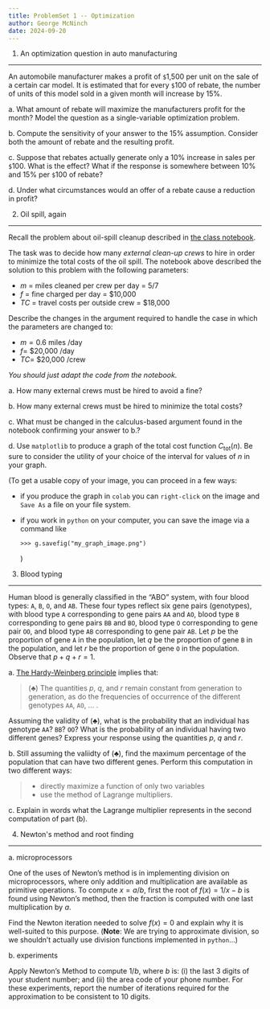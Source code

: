 ```yaml
---
title: ProblemSet 1 -- Optimization
author: George McNinch
date: 2024-09-20 
---
```


1. An optimization question in auto manufacturing
------------------------

An automobile manufacturer makes a profit of `$`1,500 per unit on the
sale of a certain car model. It is estimated that for every `$`100 of
rebate, the number of units of this model sold in a given month will
increase by 15%.

a. What amount of rebate will maximize the manufacturers profit for
   the month? Model the question as a single-variable optimization
   problem.

b. Compute the sensitivity of your answer to the 15%
   assumption. Consider both the amount of rebate and the resulting
   profit.

c. Suppose that rebates actually generate only a 10% increase in sales
   per `$`100. What is the effect? What if the response is somewhere
   between 10% and 15% per `$`100 of rebate?

d. Under what circumstances would an offer of a rebate cause a
   reduction in profit?
   

2. Oil spill, again
-------------

Recall the problem about oil-spill cleanup described in [the class
notebook](https://colab.research.google.com/github/gmcninch-tufts/2024-Sp-Math087/blob/main/course-notebooks/week01-01--optimization.ipynb).

The task was to decide how many *external clean-up crews* to hire in
order to minimize the total costs of the oil spill. The notebook above
described the solution to this problem with the following parameters:

* $m$ = miles cleaned per crew per day = $5/7$
* $f$ = fine charged per day = \$10,000
* $TC$ = travel costs per outside crew = \$18,000

Describe the changes in the argument required to handle the case in which
the parameters are changed to:

* $m = 0.6$ miles /day
* $f =$ \$20,000 /day
* $TC=$ \$20,000 /crew

*You should just adapt the code from the notebook.*

a. How many external crews must be hired to avoid a fine?

b. How many external crews must be hired to minimize the total costs?

c. What must be changed in the calculus-based argument found in the
   notebook confirming your answer to b.?

d. Use ``matplotlib`` to produce a graph of the total cost function
   $C_{\operatorname{tot}}(n)$.  Be sure to consider the utility of
   your choice of the interval for values of $n$ in your graph.
   
   (To get a usable copy of your image, you can proceed in a few ways:
   
   - if you produce the graph in ``colab`` you can ``right-click`` on
     the image and ``Save As`` a file on your file system.
	 
   - if you work in ``python`` on your computer, you can save the
     image via a command like
	 
	 ```
	 >>> g.savefig("my_graph_image.png")
	 ```
	 )
	 
3. Blood typing
--------------

Human blood is generally classified in the “ABO” system, with four
blood types: `A`, `B`, `O`, and `AB`. These four types reflect six
gene pairs (genotypes), with blood type `A` corresponding to gene
pairs `AA` and `AO`, blood type `B` corresponding to gene pairs `BB`
and `BO`, blood type `O` corresponding to gene pair `OO`, and blood
type `AB` corresponding to gene pair `AB`. Let $p$ be the proportion
of gene `A` in the population, let $q$ be the proportion of gene `B`
in the population, and let $r$ be the proportion of gene `O` in the
population. Observe that $p + q + r = 1$.


a. [The Hardy-Weinberg
   principle](https://en.wikipedia.org/wiki/Hardy%E2%80%93Weinberg_principle)
   implies that:

   > $(\clubsuit)$ The quantities $p$, $q$, and $r$ remain constant from
   > generation to generation, as do the frequencies of occurrence of
   > the different genotypes  `AA`, `AO`, ... .

   Assuming the validity of $(\clubsuit)$, what is the probability
   that an individual has genotype `AA`? `BB`? `OO`? What is the
   probability of an individual having two different genes?  Express
   your response using the quantities $p$, $q$ and $r$.

b. Still assuming the valiidty of $(\clubsuit)$, find the maximum
   percentage of the population that can have two different genes.
   Perform this computation in two different ways:
 
   >  - directly maximize a function of only two variables
   >  - use the method of Lagrange multipliers.

c. Explain in words what the Lagrange multiplier represents in the
   second computation of part (b).




4. Newton's method and root finding
-----------------------------------

a. microprocessors

   One of the uses of Newton’s method is in implementing division on
   microprocessors, where only addition and multiplication are
   available as primitive operations. To compute $x = a/b$, first the
   root of $f(x) = 1/x − b$ is found using Newton’s method, then the
   fraction is computed with one last multiplication by $a$.

   Find the Newton iteration needed to solve $f(x) = 0$ and explain
   why it is well-suited to this purpose. (**Note**: We are trying to
   approximate division, so we shouldn’t actually use division
   functions implemented in `python`...)

b. experiments

   Apply Newton’s Method to compute $1/b$, where $b$ is: (i) the last
   3 digits of your student number; and (ii) the area code of your
   phone number. For these experiments, report the number of
   iterations required for the approximation to be consistent to 10
   digits.
